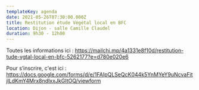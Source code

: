 ```yaml
---
templateKey: agenda
date: 2021-05-26T07:30:00.000Z
title: Restitution étude Végétal local en BFC
location: Dijon - salle Camille Claudel
duration: 9h30 - 12h00
---
```

Toutes les informations ici : <https://mailchi.mp/4a1331e8f10d/restitution-tude-vgtal-local-en-bfc-5262177?e=d780e020e6>

Pour s’inscrire, c'est ici : <https://docs.google.com/forms/d/e/1FAIpQLSeQcK044k5YnMYeY9uNcvaFitjlLdKmY4Mrx8ndIxxJkGItOQ/viewform>